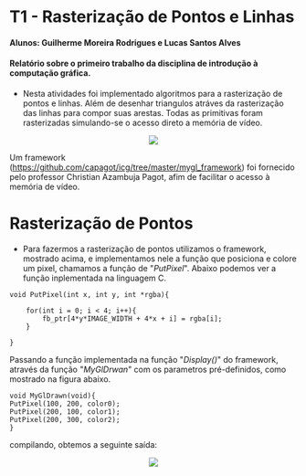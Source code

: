 

# T1 - Rasterização de Pontos e Linhas 

#### Alunos: Guilherme Moreira Rodrigues e Lucas Santos Alves

#### Relatório sobre o primeiro trabalho da disciplina de introdução à computação gráfica. 
* Nesta atividades foi implementado algoritmos para a rasterização de pontos e linhas. Além de desenhar triangulos atráves da rasterização das linhas para compor suas arestas. Todas as primitivas foram rasterizadas simulando-se o acesso direto a memória de vídeo.


<p align="center">
  <img src="https://github.com/GuilhermeMRodrigues/Computacao_Grafica/blob/master/imagens/acessomemoria.png" />
</p>


Um framework (https://github.com/capagot/icg/tree/master/mygl_framework) foi fornecido pelo professor Christian Azambuja Pagot, afim de facilitar o acesso à memória de vídeo.

 # Rasterização de Pontos 
* Para fazermos a rasterização de pontos utilizamos o framework, mostrado acima, e implementamos nele a função que posiciona e colore um pixel, chamamos a função de "*PutPixel*". Abaixo podemos ver a função inplementada na linguagem C. 

``` 
void PutPixel(int x, int y, int *rgba){
    
    for(int i = 0; i < 4; i++){
        fb_ptr[4*y*IMAGE_WIDTH + 4*x + i] = rgba[i];
    }

}
```
Passando a função implementada na função "*Display()*" do framework, através da função "*MyGlDrwan*" com os parametros pré-definidos, como mostrado na figura abaixo. 
```
void MyGlDrawn(void){
PutPixel(100, 200, color0);
PutPixel(200, 100, color1);
PutPixel(200, 300, color2);
}
```
compilando, obtemos a seguinte saída:

<p align="center">
  <img src="https://github.com/GuilhermeMRodrigues/Computacao_Grafica/blob/master/imagens/pontos.png" />
</p>
